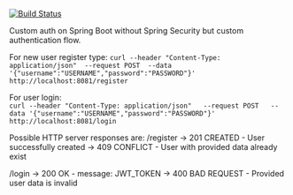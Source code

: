 [![Build Status](https://travis-ci.com/timur27/donner.svg?token=gAMYfxCcgmJLAixPNatY&branch=master)](https://travis-ci.com/timur27/donner)

Custom auth on Spring Boot without Spring Security but custom authentication flow. 

For new user register type: 
`curl --header "Content-Type: application/json" 
--request POST 
--data '{"username":"USERNAME","password":"PASSWORD"}' 
http://localhost:8081/register`


For user login:  
`curl --header "Content-Type: application/json"  
--request POST  
--data '{"username":"USERNAME","password":"PASSWORD"}'  
http://localhost:8081/login` 

Possible HTTP server responses are:
/register -> 201 CREATED - User successfully created
          -> 409 CONFLICT - User with provided data already exist
          
/login    -> 200 OK - message: JWT_TOKEN 
          -> 400 BAD REQUEST - Provided user data is invalid

